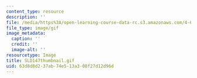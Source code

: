 ```yaml
---
content_type: resource
description: ''
file: /media/https%3A/open-learning-course-data-rc.s3.amazonaws.com/4-614-religious-architecture-and-islamic-cultures-fall-2002/63d8d8d237ab74e513a308f27d12d96d_SLD147thumbnail.gif
file_type: image/gif
image_metadata:
  caption: ''
  credit: ''
  image-alt: ''
resourcetype: Image
title: SLD147thumbnail.gif
uid: 63d8d8d2-37ab-74e5-13a3-08f27d12d96d
---
```

